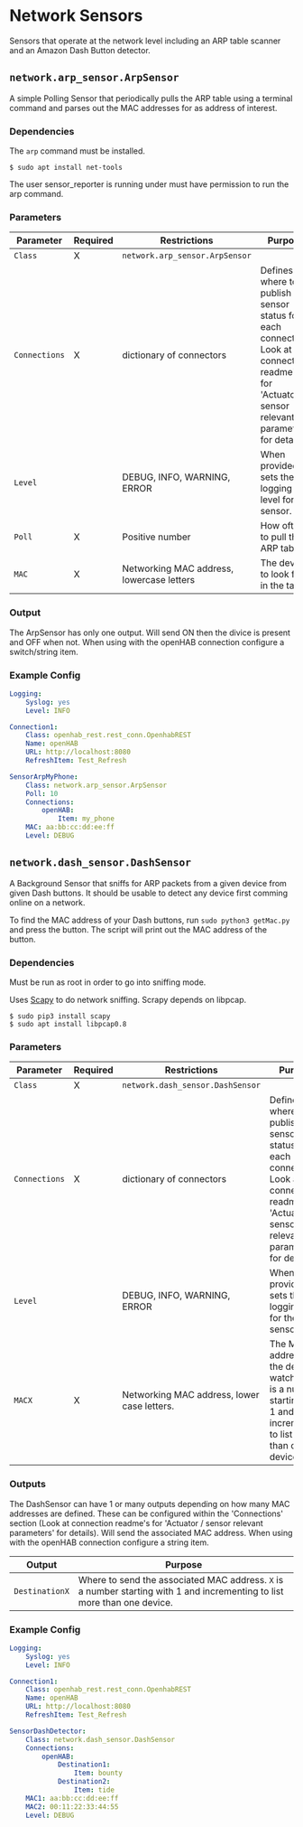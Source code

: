 # Network Sensors

Sensors that operate at the network level including an ARP table scanner and an Amazon Dash Button detector.

## `network.arp_sensor.ArpSensor`

A simple Polling Sensor that periodically pulls the ARP table using a terminal command and parses out the MAC addresses for as address of interest.

### Dependencies

The `arp` command must be installed.

```
$ sudo apt install net-tools
```

The user sensor_reporter is running under must have permission to run the arp command.

### Parameters

Parameter | Required | Restrictions | Purpose
-|-|-|-
`Class` | X | `network.arp_sensor.ArpSensor` |
`Connections` | X | dictionary of connectors | Defines where to publish the sensor status for each connection. Look at connection readme's for 'Actuator / sensor relevant parameters' for details.
`Level` | | DEBUG, INFO, WARNING, ERROR | When provided, sets the logging level for the sensor.
`Poll` | X |  Positive number | How often to pull the ARP table.
`MAC` | X | Networking MAC address, lowercase letters | The device to look for in the table.

### Output
The ArpSensor has only one output.
Will send ON then the divice is present and OFF when not.
When using with the openHAB connection configure a switch/string item.

### Example Config

```yaml
Logging:
    Syslog: yes
    Level: INFO

Connection1:
    Class: openhab_rest.rest_conn.OpenhabREST
    Name: openHAB
    URL: http://localhost:8080
    RefreshItem: Test_Refresh

SensorArpMyPhone:
    Class: network.arp_sensor.ArpSensor
    Poll: 10
    Connections:
        openHAB:
            Item: my_phone
    MAC: aa:bb:cc:dd:ee:ff
    Level: DEBUG
```

## `network.dash_sensor.DashSensor`

A Background Sensor that sniffs for ARP packets from a given device from given Dash buttons.
It should be usable to detect any device first comming online on a network.

To find the MAC address of your Dash buttons, run `sudo python3 getMac.py` and press the button.
The script will print out the MAC address of the button.

### Dependencies

Must be run as root in order to go into sniffing mode.

Uses [Scapy](https://pypi.org/project/scapy/) to do network sniffing. Scrapy depends on libpcap.

```
$ sudo pip3 install scapy
$ sudo apt install libpcap0.8
```

### Parameters

Parameter | Required | Restrictions | Purpose
-|-|-|-
`Class` | X | `network.dash_sensor.DashSensor` |
`Connections` | X | dictionary of connectors | Defines where to publish the sensor status for each connection. Look at connection readme's for 'Actuator / sensor relevant parameters' for details.
`Level` | | DEBUG, INFO, WARNING, ERROR | When provided, sets the logging level for the sensor.
`MACX` | X | Networking MAC address, lower case letters. | The MAC address of the device to watch for. `X` is a number starting with 1 and incrementing to list more than one device.

### Outputs
The DashSensor can have 1 or many outputs depending on how many MAC addresses are defined. These can be configured within the 'Connections' section (Look at connection readme's for 'Actuator / sensor relevant parameters' for details).
Will send the associated MAC address.
When using with the openHAB connection configure a string item.

Output | Purpose
-|-
`DestinationX` | Where to send the associated MAC address. `X` is a number starting with 1 and incrementing to list more than one device.



### Example Config

```yaml
Logging:
    Syslog: yes
    Level: INFO

Connection1:
    Class: openhab_rest.rest_conn.OpenhabREST
    Name: openHAB
    URL: http://localhost:8080
    RefreshItem: Test_Refresh

SensorDashDetector:
    Class: network.dash_sensor.DashSensor
    Connections:
        openHAB:
            Destination1:
                Item: bounty
            Destination2:
                Item: tide
    MAC1: aa:bb:cc:dd:ee:ff
    MAC2: 00:11:22:33:44:55
    Level: DEBUG
```
